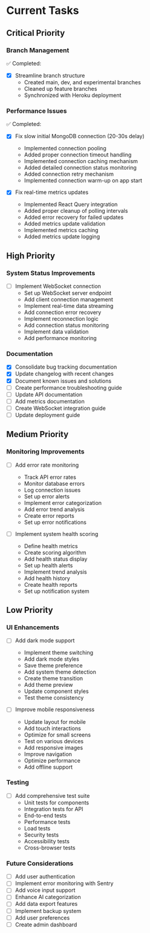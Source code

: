 # Current Tasks

## Critical Priority

### Branch Management
✅ Completed:
- [x] Streamline branch structure
  * Created main, dev, and experimental branches
  * Cleaned up feature branches
  * Synchronized with Heroku deployment

### Performance Issues
✅ Completed:
- [x] Fix slow initial MongoDB connection (20-30s delay)
  * Implemented connection pooling
  * Added proper connection timeout handling
  * Implemented connection caching mechanism
  * Added detailed connection status monitoring
  * Added connection retry mechanism
  * Implemented connection warm-up on app start

- [x] Fix real-time metrics updates
  * Implemented React Query integration
  * Added proper cleanup of polling intervals
  * Added error recovery for failed updates
  * Added metrics update validation
  * Implemented metrics caching
  * Added metrics update logging

## High Priority

### System Status Improvements
- [ ] Implement WebSocket connection
  * Set up WebSocket server endpoint
  * Add client connection management
  * Implement real-time data streaming
  * Add connection error recovery
  * Implement reconnection logic
  * Add connection status monitoring
  * Implement data validation
  * Add performance monitoring

### Documentation
- [x] Consolidate bug tracking documentation
- [x] Update changelog with recent changes
- [x] Document known issues and solutions
- [ ] Create performance troubleshooting guide
- [ ] Update API documentation
- [ ] Add metrics documentation
- [ ] Create WebSocket integration guide
- [ ] Update deployment guide

## Medium Priority

### Monitoring Improvements
- [ ] Add error rate monitoring
  * Track API error rates
  * Monitor database errors
  * Log connection issues
  * Set up error alerts
  * Implement error categorization
  * Add error trend analysis
  * Create error reports
  * Set up error notifications

- [ ] Implement system health scoring
  * Define health metrics
  * Create scoring algorithm
  * Add health status display
  * Set up health alerts
  * Implement trend analysis
  * Add health history
  * Create health reports
  * Set up notification system

## Low Priority

### UI Enhancements
- [ ] Add dark mode support
  * Implement theme switching
  * Add dark mode styles
  * Save theme preference
  * Add system theme detection
  * Create theme transition
  * Add theme preview
  * Update component styles
  * Test theme consistency

- [ ] Improve mobile responsiveness
  * Update layout for mobile
  * Add touch interactions
  * Optimize for small screens
  * Test on various devices
  * Add responsive images
  * Improve navigation
  * Optimize performance
  * Add offline support

### Testing
- [ ] Add comprehensive test suite
  * Unit tests for components
  * Integration tests for API
  * End-to-end tests
  * Performance tests
  * Load tests
  * Security tests
  * Accessibility tests
  * Cross-browser tests

### Future Considerations
- [ ] Add user authentication
- [ ] Implement error monitoring with Sentry
- [ ] Add voice input support
- [ ] Enhance AI categorization
- [ ] Add data export features
- [ ] Implement backup system
- [ ] Add user preferences
- [ ] Create admin dashboard
